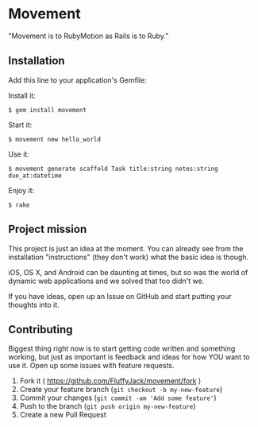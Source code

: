 # Movement

"Movement is to RubyMotion as Rails is to Ruby."

## Installation

Add this line to your application's Gemfile:

Install it:

    $ gem install movement

Start it:

    $ movement new hello_world

Use it:

    $ movement generate scaffold Task title:string notes:string due_at:datetime

Enjoy it:

    $ rake

## Project mission

This project is just an idea at the moment. You can already see from the installation "instructions" (they don't work) what the basic idea is though.

iOS, OS X, and Android can be daunting at times, but so was the world of dynamic web applications and we solved that too didn't we.

If you have ideas, open up an Issue on GitHub and start putting your thoughts into it.

## Contributing

Biggest thing right now is to start getting code written and something working, but just as important is feedback and ideas for how YOU want to use it. Open up some issues with feature requests.

1. Fork it ( https://github.com/FluffyJack/movement/fork )
2. Create your feature branch (`git checkout -b my-new-feature`)
3. Commit your changes (`git commit -am 'Add some feature'`)
4. Push to the branch (`git push origin my-new-feature`)
5. Create a new Pull Request
